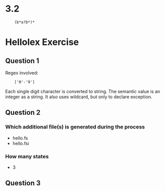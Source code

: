 # 3.2

```
    (b*a?b*)*
``` 

# Hellolex Exercise

## Question 1
Regex involved: 
```
    ['0'-'9']
```
Each single digit character is converted to string. The semantic value is an integer as a string. 
It also uses wildcard, but only to declare exception.

## Question 2
### Which additional file(s) is generated during the process
* hello.fs
* hello.fsi
### How many states
* 3

## Question 3



